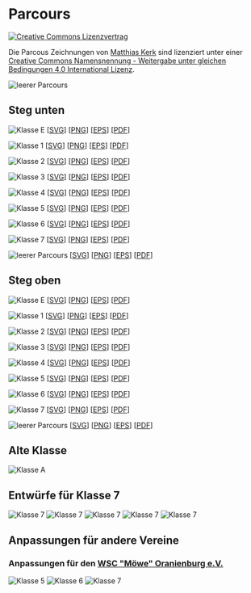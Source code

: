 # Parcours

[![Creative Commons Lizenzvertrag](https://i.creativecommons.org/l/by-sa/4.0/88x31.png)](http://creativecommons.org/licenses/by-sa/4.0/)

Die Parcous Zeichnungen von <a xmlns:cc="http://creativecommons.org/ns#" href="https://github.com/Schlauchbootslalom/Parcours" property="cc:attributionName" rel="cc:attributionURL">Matthias Kerk</a> sind lizenziert unter einer <a rel="license" href="http://creativecommons.org/licenses/by-sa/4.0/">Creative Commons Namensnennung - Weitergabe unter gleichen Bedingungen 4.0 International Lizenz</a>.

![leerer Parcours](https://cdn.rawgit.com/Schlauchbootslalom/Parcours/master/dist/Parcours.svg)

## Steg unten
![Klasse E](https://cdn.rawgit.com/Schlauchbootslalom/Parcours/master/dist/steg_unten/KlasseE.svg)
[[SVG](dist/steg_unten/KlasseE.svg)]
[[PNG](dist/steg_unten/KlasseE.png)]
[[EPS](dist/steg_unten/KlasseE.eps)]
[[PDF](dist/steg_unten/KlasseE.pdf)]

![Klasse 1](https://cdn.rawgit.com/Schlauchbootslalom/Parcours/master/dist/steg_unten/Klasse1.svg)
[[SVG](dist/steg_unten/Klasse1.svg)]
[[PNG](dist/steg_unten/Klasse1.png)]
[[EPS](dist/steg_unten/Klasse1.eps)]
[[PDF](dist/steg_unten/Klasse1.pdf)]

![Klasse 2](https://cdn.rawgit.com/Schlauchbootslalom/Parcours/master/dist/steg_unten/Klasse2.svg)
[[SVG](dist/steg_unten/Klasse2.svg)]
[[PNG](dist/steg_unten/Klasse2.png)]
[[EPS](dist/steg_unten/Klasse2.eps)]
[[PDF](dist/steg_unten/Klasse2.pdf)]

![Klasse 3](https://cdn.rawgit.com/Schlauchbootslalom/Parcours/master/dist/steg_unten/Klasse3.svg)
[[SVG](dist/steg_unten/Klasse3.svg)]
[[PNG](dist/steg_unten/Klasse3.png)]
[[EPS](dist/steg_unten/Klasse3.eps)]
[[PDF](dist/steg_unten/Klasse3.pdf)]

![Klasse 4](https://cdn.rawgit.com/Schlauchbootslalom/Parcours/master/dist/steg_unten/Klasse4.svg)
[[SVG](dist/steg_unten/Klasse4.svg)]
[[PNG](dist/steg_unten/Klasse4.png)]
[[EPS](dist/steg_unten/Klasse4.eps)]
[[PDF](dist/steg_unten/Klasse4.pdf)]

![Klasse 5](https://cdn.rawgit.com/Schlauchbootslalom/Parcours/master/dist/steg_unten/Klasse5.svg)
[[SVG](dist/steg_unten/Klasse5.svg)]
[[PNG](dist/steg_unten/Klasse5.png)]
[[EPS](dist/steg_unten/Klasse5.eps)]
[[PDF](dist/steg_unten/Klasse5.pdf)]

![Klasse 6](https://cdn.rawgit.com/Schlauchbootslalom/Parcours/master/dist/steg_unten/Klasse6.svg)
[[SVG](dist/steg_unten/Klasse6.svg)]
[[PNG](dist/steg_unten/Klasse6.png)]
[[EPS](dist/steg_unten/Klasse6.eps)]
[[PDF](dist/steg_unten/Klasse6.pdf)]

![Klasse 7](https://cdn.rawgit.com/Schlauchbootslalom/Parcours/master/dist/steg_unten/Klasse7.svg)
[[SVG](dist/steg_unten/Klasse7.svg)]
[[PNG](dist/steg_unten/Klasse7.png)]
[[EPS](dist/steg_unten/Klasse7.eps)]
[[PDF](dist/steg_unten/Klasse7.pdf)]

![leerer Parcours](https://cdn.rawgit.com/Schlauchbootslalom/Parcours/master/dist/steg_unten/Parcours.svg)
[[SVG](dist/steg_unten/Parcours.svg)]
[[PNG](dist/steg_unten/Parcours.png)]
[[EPS](dist/steg_unten/Parcours.eps)]
[[PDF](dist/steg_unten/Parcours.pdf)]



## Steg oben
![Klasse E](https://cdn.rawgit.com/Schlauchbootslalom/Parcours/master/dist/steg_oben/KlasseE.svg)
[[SVG](dist/steg_oben/KlasseE.svg)]
[[PNG](dist/steg_oben/KlasseE.png)]
[[EPS](dist/steg_oben/KlasseE.eps)]
[[PDF](dist/steg_oben/KlasseE.pdf)]

![Klasse 1](https://cdn.rawgit.com/Schlauchbootslalom/Parcours/master/dist/steg_oben/Klasse1.svg)
[[SVG](dist/steg_oben/Klasse1.svg)]
[[PNG](dist/steg_oben/Klasse1.png)]
[[EPS](dist/steg_oben/Klasse1.eps)]
[[PDF](dist/steg_oben/Klasse1.pdf)]

![Klasse 2](https://cdn.rawgit.com/Schlauchbootslalom/Parcours/master/dist/steg_oben/Klasse2.svg)
[[SVG](dist/steg_oben/Klasse2.svg)]
[[PNG](dist/steg_oben/Klasse2.png)]
[[EPS](dist/steg_oben/Klasse2.eps)]
[[PDF](dist/steg_oben/Klasse2.pdf)]

![Klasse 3](https://cdn.rawgit.com/Schlauchbootslalom/Parcours/master/dist/steg_oben/Klasse3.svg)
[[SVG](dist/steg_oben/Klasse3.svg)]
[[PNG](dist/steg_oben/Klasse3.png)]
[[EPS](dist/steg_oben/Klasse3.eps)]
[[PDF](dist/steg_oben/Klasse3.pdf)]

![Klasse 4](https://cdn.rawgit.com/Schlauchbootslalom/Parcours/master/dist/steg_oben/Klasse4.svg)
[[SVG](dist/steg_oben/Klasse4.svg)]
[[PNG](dist/steg_oben/Klasse4.png)]
[[EPS](dist/steg_oben/Klasse4.eps)]
[[PDF](dist/steg_oben/Klasse4.pdf)]

![Klasse 5](https://cdn.rawgit.com/Schlauchbootslalom/Parcours/master/dist/steg_oben/Klasse5.svg)
[[SVG](dist/steg_oben/Klasse5.svg)]
[[PNG](dist/steg_oben/Klasse5.png)]
[[EPS](dist/steg_oben/Klasse5.eps)]
[[PDF](dist/steg_oben/Klasse5.pdf)]

![Klasse 6](https://cdn.rawgit.com/Schlauchbootslalom/Parcours/master/dist/steg_oben/Klasse6.svg)
[[SVG](dist/steg_oben/Klasse6.svg)]
[[PNG](dist/steg_oben/Klasse6.png)]
[[EPS](dist/steg_oben/Klasse6.eps)]
[[PDF](dist/steg_oben/Klasse6.pdf)]

![Klasse 7](https://cdn.rawgit.com/Schlauchbootslalom/Parcours/master/dist/steg_oben/Klasse7.svg)
[[SVG](dist/steg_oben/Klasse7.svg)]
[[PNG](dist/steg_oben/Klasse7.png)]
[[EPS](dist/steg_oben/Klasse7.eps)]
[[PDF](dist/steg_oben/Klasse7.pdf)]

![leerer Parcours](https://cdn.rawgit.com/Schlauchbootslalom/Parcours/master/dist/steg_oben/Parcours.svg)
[[SVG](dist/steg_oben/Parcours.svg)]
[[PNG](dist/steg_oben/Parcours.png)]
[[EPS](dist/steg_oben/Parcours.eps)]
[[PDF](dist/steg_oben/Parcours.pdf)]



## Alte Klasse
![Klasse A](https://cdn.rawgit.com/Schlauchbootslalom/Parcours/master/dist/steg_unten/KlasseA.svg)

## Entwürfe für Klasse 7
![Klasse 7](https://cdn.rawgit.com/Schlauchbootslalom/Parcours/master/dist/steg_unten/Klasse7_rc1.svg)
![Klasse 7](https://cdn.rawgit.com/Schlauchbootslalom/Parcours/master/dist/steg_unten/Klasse7_rc2.svg)
![Klasse 7](https://cdn.rawgit.com/Schlauchbootslalom/Parcours/master/dist/steg_unten/Klasse7_rc3.svg)
![Klasse 7](https://cdn.rawgit.com/Schlauchbootslalom/Parcours/master/dist/steg_unten/Klasse7_rc4.svg)
![Klasse 7](https://cdn.rawgit.com/Schlauchbootslalom/Parcours/master/dist/steg_unten/Klasse7_rc5.svg)


## Anpassungen für andere Vereine

### Anpassungen für den [WSC "Möwe" Oranienburg e.V.](http://www.moewejugend.de)

![Klasse 5](https://cdn.rawgit.com/Schlauchbootslalom/Parcours/master/dist/steg_oben/Klasse5_Moewe.svg)
![Klasse 6](https://cdn.rawgit.com/Schlauchbootslalom/Parcours/master/dist/steg_oben/Klasse6_Moewe.svg)
![Klasse 7](https://cdn.rawgit.com/Schlauchbootslalom/Parcours/master/dist/steg_oben/Klasse7_Moewe.svg)



